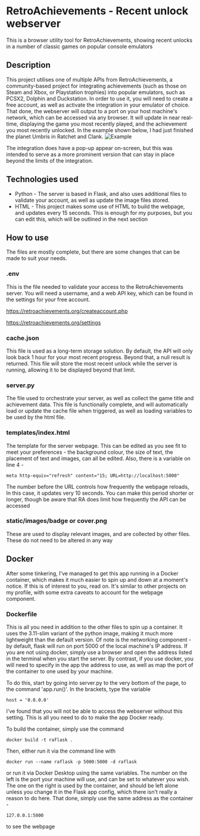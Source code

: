 # RetroAchievements - Recent unlock webserver
This is a browser utility tool for RetroAchievements, showing recent unlocks in a number of classic games on popular console emulators

## Description
This project utilises one of multiple APIs from RetroAchievements, a community-based project for integrating achievements (such as those on Steam and Xbox, or Playstation trophies) into popular emulators, such as PCSX2, Dolphin and Duckstation. In order to use it, you will need to create a free account, as well as activate the integration in your emulator of choice. That done, the webserver will output to a port on your host machine's network, which can be accessed via any browser. It will update in near real-time, displaying the game you most recently played, and the achievement you most recently unlocked. In the example shown below, I had just finished the planet Umbris in Ratchet and Clank. 
![Example](https://github.com/user-attachments/assets/3340a832-26bf-4d2d-a9d3-4722c30182ca)


The integration does have a pop-up appear on-screen, but this was intended to serve as a more prominent version that can stay in place beyond the limits of the integration.

## Technologies used
* Python - The server is based in Flask, and also uses additional files to validate your account, as well as update the image files stored.
* HTML - This project makes some use of HTML to build the webpage, and updates every 15 seconds. This is enough for my purposes, but you can edit this, which will be outlined in the next section

## How to use
The files are mostly complete, but there are some changes that can be made to suit your needs.

### .env
This is the file needed to validate your access to the RetroAchievements server. You will need a username, and a web API key, which can be found in the settings for your free account.

https://retroachievements.org/createaccount.php

https://retroachievements.org/settings

### cache.json
This file is used as a long-term storage solution. By default, the API will only look back 1 hour for your most recent progress. Beyond that, a null result is returned. This file will store the most recent unlock while the server is running, allowing it to be displayed beyond that limit.

### server.py
The file used to orchestrate your server, as well as collect the game title and achievement data. This file is functionally complete, and will automatically load or update the cache file when triggered, as well as loading variables to be used by the html file.

### templates/index.html
The template for the server webpage. This can be edited as you see fit to meet your preferences - the background colour, the size of text, the placement of text and images, can all be edited. Also, there is a variable on line 4 -
```
meta http-equiv="refresh" content="15; URL=http://localhost:5000"
```
The number before the URL controls how frequently the webpage reloads, In this case, it updates very 10 seconds. You can make this period shorter or longer, though be aware that RA does limit how frequently the API can be accessed

### static/images/badge or cover.png
These are used to display relevant images, and are collected by other files. These do not need to be altered in any way

## Docker

After some tinkering, I've managed to get this app running in a Docker container, which makes it much easier to spin up and down at a moment's notice. If this is of interest to you, read on. It's similar to other projects on my profile, with some extra caveats to account for the webpage component.

### Dockerfile

This is all you need in addition to the other files to spin up a container. It uses the 3.11-slim variant of the python image, making it much more lightweight than the default version. Of note is the networking component - by default, flask will run on port 5000 of the local machine's IP address. If you are not using docker, simply use a browser and open the address listed in the terminal when you start the server. 
By contrast, if you use docker, you will need to specify in the app the address to use, as well as map the port of the container to one used by your machine.

To do this, start by going into server.py to the very bottom of the page, to the command 'app.run()'. In the brackets, type the variable
```
host = '0.0.0.0'
```
I've found that you will not be able to access the webserver without this setting. This is all you need to do to make the app Docker ready.

To build the container, simply use the command
```
docker build -t raflask .
```
Then, either run it via the command line with
```
docker run --name raflask -p 5000:5000 -d raflask
```
or run it via Docker Desktop using the same variables. The number on the left is the port your machine will use, and can be set to whatever you wish. The one on the right is used by the container, and should be left alone unless you change it in the Flask app config, which there isn't really a reason to do here. That done, simply use the same address as the container -
```
127.0.0.1:5000
```
to see the webpage
